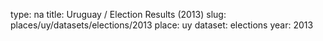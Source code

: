 type: na
title: Uruguay / Election Results (2013)
slug: places/uy/datasets/elections/2013
place: uy
dataset: elections
year: 2013
